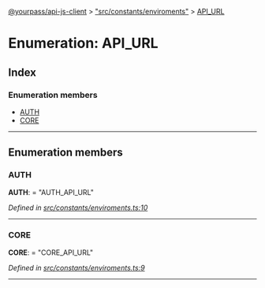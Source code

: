 [@yourpass/api-js-client](../README.md) > ["src/constants/enviroments"](../modules/_src_constants_enviroments_.md) > [API_URL](../enums/_src_constants_enviroments_.api_url.md)

# Enumeration: API_URL

## Index

### Enumeration members

* [AUTH](_src_constants_enviroments_.api_url.md#auth)
* [CORE](_src_constants_enviroments_.api_url.md#core)

---

## Enumeration members

<a id="auth"></a>

###  AUTH

**AUTH**:  = "AUTH_API_URL"

*Defined in [src/constants/enviroments.ts:10](https://github.com/yourpass/yourpass-api-js-client/blob/c41a8ac/src/constants/enviroments.ts#L10)*

___
<a id="core"></a>

###  CORE

**CORE**:  = "CORE_API_URL"

*Defined in [src/constants/enviroments.ts:9](https://github.com/yourpass/yourpass-api-js-client/blob/c41a8ac/src/constants/enviroments.ts#L9)*

___

